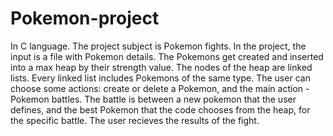 # Pokemon-project
In C language.
The project subject is Pokemon fights. In the project, the input is a file with Pokemon details. The Pokemons get created and inserted into a max heap by their strength value. The nodes of the heap are linked lists. Every linked list includes Pokemons of the same type. The user can choose some actions: create or delete a Pokemon, and the main action - Pokemon battles. The battle is between a new pokemon that the user defines, and the best Pokemon that the code chooses from the heap, for the specific battle. The user recieves the results of the fight. 
